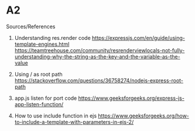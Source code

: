 # A2

Sources/References

1. Understanding res.render code
https://expressjs.com/en/guide/using-template-engines.html
https://teamtreehouse.com/community/resrenderviewlocals-not-fully-understanding-why-the-string-as-the-key-and-the-variable-as-the-value

2. Using / as root path
https://stackoverflow.com/questions/36758274/nodejs-express-root-path

3. app.js listen for port code
https://www.geeksforgeeks.org/express-js-app-listen-function/

4. How to use include function in ejs
https://www.geeksforgeeks.org/how-to-include-a-template-with-parameters-in-ejs-2/
